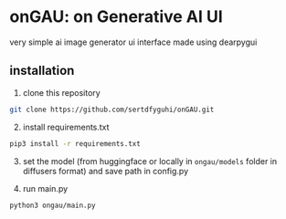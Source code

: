 # onGAU: on Generative AI UI

very simple ai image generator ui interface made using dearpygui

## installation

1. clone this repository

```sh
git clone https://github.com/sertdfyguhi/onGAU.git
```

2. install requirements.txt

```sh
pip3 install -r requirements.txt
```

3. set the model (from huggingface or locally in `ongau/models` folder in diffusers format) and save path in config.py

4. run main.py

```sh
python3 ongau/main.py
```
